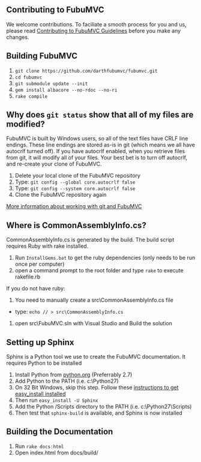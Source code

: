 Contributing to FubuMVC
--

We welcome contributions.  To faciliate a smooth process for you and us, please read 
[Contributing to FubuMVC Guidelines](http://readthedocs.org/docs/fubumvc/en/latest/contribute/guidelines.html) 
before you make any changes.

Building FubuMVC
--

1. `git clone https://github.com/darthfubumvc/fubumvc.git`
1. `cd fubumvc`
1. `git submodule update --init`
1. `gem install albacore --no-rdoc --no-ri`
1. `rake compile`

Why does `git status` show that all of my files are modified?
--
FubuMVC is built by Windows users, so all of the text files have CRLF line endings. These line endings are stored as-is in git (which means we all have autocrlf turned off).
If you have autocrlf enabled, when you retrieve files from git, it will modify all of your files. Your best bet is to turn off autocrlf, and re-create your clone of FubuMVC.

1. Delete your local clone of the FubuMVC repository
1. Type: `git config --global core.autocrlf false`
1. Type: `git config --system core.autocrlf false`
1. Clone the FubuMVC repository again

[More information about working with git and FubuMVC](http://groups.google.com/group/fubumvc-devel/browse_thread/thread/606000f0803adf31/a09fce24e468ea20?#a09fce24e468ea20)


Where is CommonAssemblyInfo.cs?
--

CommonAssemblyInfo.cs is generated by the build. The build script requires Ruby with rake installed.

1. Run `InstallGems.bat` to get the ruby dependencies (only needs to be run once per computer)
1. open a command prompt to the root folder and type `rake` to execute rakefile.rb

If you do not have ruby:

1. You need to manually create a src\CommonAssemblyInfo.cs file 

  * type: `echo // > src\CommonAssemblyInfo.cs`
1. open src\FubuMVC.sln with Visual Studio and Build the solution

Setting up Sphinx
-----------------

Sphinx is a Python tool we use to create the FubuMVC documentation. It requires Python to be installed

1. Install Python from [python.org](http://python.org/download) (Preferrably 2.7)
1. Add Python to the PATH (i.e. c:\Python27)
1. On 32 Bit Windows, skip this step. Follow these [instructions to get easy_install installed](http://pypi.python.org/pypi/setuptools)
1. Then run `easy_install -U Sphinx`
1. Add the Python /Scripts directory to the PATH (i.e. c:\Python27\Scripts)
1. Then test that `sphinx-build` is available, and Sphinx is now installed

Building the Documentation
--------------------------

1. Run `rake docs:html`
1. Open index.html from docs/build/
